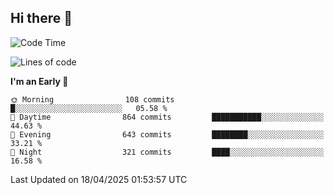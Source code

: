 ## Hi there 👋

<!--
**Wangmerlyn/Wangmerlyn** is a ✨ _special_ ✨ repository because its `README.md` (this file) appears on your GitHub profile.

Here are some ideas to get you started:

- 🔭 I’m currently working on ...
- 🌱 I’m currently learning ...
- 👯 I’m looking to collaborate on ...
- 🤔 I’m looking for help with ...
- 💬 Ask me about ...
- 📫 How to reach me: ...
- 😄 Pronouns: ...
- ⚡ Fun fact: ...
-->
<!--START_SECTION:waka-->
![Code Time](http://img.shields.io/badge/Code%20Time-192%20hrs%2041%20mins-blue)

![Lines of code](https://img.shields.io/badge/From%20Hello%20World%20I%27ve%20Written-9.8%20million%20lines%20of%20code-blue)

**I'm an Early 🐤** 

```text
🌞 Morning                108 commits         █░░░░░░░░░░░░░░░░░░░░░░░░   05.58 % 
🌆 Daytime                864 commits         ███████████░░░░░░░░░░░░░░   44.63 % 
🌃 Evening                643 commits         ████████░░░░░░░░░░░░░░░░░   33.21 % 
🌙 Night                  321 commits         ████░░░░░░░░░░░░░░░░░░░░░   16.58 % 
```



 Last Updated on 18/04/2025 01:53:57 UTC
<!--END_SECTION:waka-->
